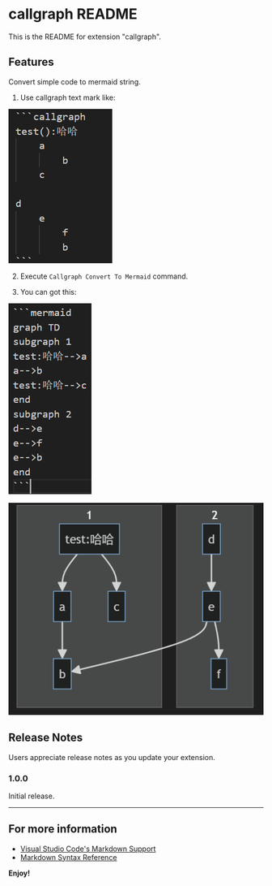 # callgraph README

This is the README for extension "callgraph". 

## Features

Convert simple code to mermaid string.

1. Use callgraph text mark like:

![feature 1](./images/callgraph.png)

2. Execute `Callgraph Convert To Mermaid` command.

3. You can got this:

![feature 2](./images/mermaid.png)

![feature 2](./images/graph.png)

## Release Notes

Users appreciate release notes as you update your extension.

### 1.0.0

Initial release.

---

## For more information

* [Visual Studio Code's Markdown Support](http://code.visualstudio.com/docs/languages/markdown)
* [Markdown Syntax Reference](https://help.github.com/articles/markdown-basics/)

**Enjoy!**
